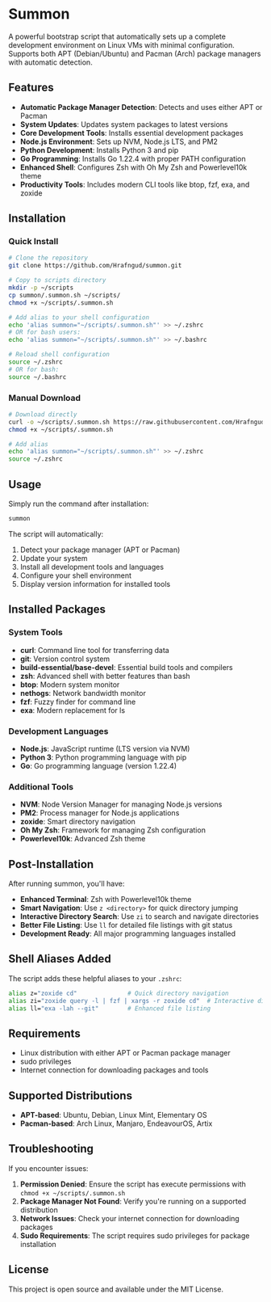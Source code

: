 # Summon

A powerful bootstrap script that automatically sets up a complete development environment on Linux VMs with minimal configuration. Supports both APT (Debian/Ubuntu) and Pacman (Arch) package managers with automatic detection.

## Features

- **Automatic Package Manager Detection**: Detects and uses either APT or Pacman
- **System Updates**: Updates system packages to latest versions
- **Core Development Tools**: Installs essential development packages
- **Node.js Environment**: Sets up NVM, Node.js LTS, and PM2
- **Python Development**: Installs Python 3 and pip
- **Go Programming**: Installs Go 1.22.4 with proper PATH configuration
- **Enhanced Shell**: Configures Zsh with Oh My Zsh and Powerlevel10k theme
- **Productivity Tools**: Includes modern CLI tools like btop, fzf, exa, and zoxide

## Installation

### Quick Install

```bash
# Clone the repository
git clone https://github.com/Hrafngud/summon.git

# Copy to scripts directory
mkdir -p ~/scripts
cp summon/.summon.sh ~/scripts/
chmod +x ~/scripts/.summon.sh

# Add alias to your shell configuration
echo 'alias summon="~/scripts/.summon.sh"' >> ~/.zshrc
# OR for bash users:
echo 'alias summon="~/scripts/.summon.sh"' >> ~/.bashrc

# Reload shell configuration
source ~/.zshrc
# OR for bash:
source ~/.bashrc
```

### Manual Download

```bash
# Download directly
curl -o ~/scripts/.summon.sh https://raw.githubusercontent.com/Hrafngud/summon/main/.summon.sh
chmod +x ~/scripts/.summon.sh

# Add alias
echo 'alias summon="~/scripts/.summon.sh"' >> ~/.zshrc
source ~/.zshrc
```

## Usage

Simply run the command after installation:

```bash
summon
```

The script will automatically:
1. Detect your package manager (APT or Pacman)
2. Update your system
3. Install all development tools and languages
4. Configure your shell environment
5. Display version information for installed tools

## Installed Packages

### System Tools
- **curl**: Command line tool for transferring data
- **git**: Version control system
- **build-essential/base-devel**: Essential build tools and compilers
- **zsh**: Advanced shell with better features than bash
- **btop**: Modern system monitor
- **nethogs**: Network bandwidth monitor
- **fzf**: Fuzzy finder for command line
- **exa**: Modern replacement for ls

### Development Languages
- **Node.js**: JavaScript runtime (LTS version via NVM)
- **Python 3**: Python programming language with pip
- **Go**: Go programming language (version 1.22.4)

### Additional Tools
- **NVM**: Node Version Manager for managing Node.js versions
- **PM2**: Process manager for Node.js applications
- **zoxide**: Smart directory navigation
- **Oh My Zsh**: Framework for managing Zsh configuration
- **Powerlevel10k**: Advanced Zsh theme

## Post-Installation

After running summon, you'll have:

- **Enhanced Terminal**: Zsh with Powerlevel10k theme
- **Smart Navigation**: Use `z <directory>` for quick directory jumping
- **Interactive Directory Search**: Use `zi` to search and navigate directories
- **Better File Listing**: Use `ll` for detailed file listings with git status
- **Development Ready**: All major programming languages installed

## Shell Aliases Added

The script adds these helpful aliases to your `.zshrc`:

```bash
alias z="zoxide cd"              # Quick directory navigation
alias zi="zoxide query -l | fzf | xargs -r zoxide cd"  # Interactive directory search
alias ll="exa -lah --git"        # Enhanced file listing
```

## Requirements

- Linux distribution with either APT or Pacman package manager
- sudo privileges
- Internet connection for downloading packages and tools

## Supported Distributions

- **APT-based**: Ubuntu, Debian, Linux Mint, Elementary OS
- **Pacman-based**: Arch Linux, Manjaro, EndeavourOS, Artix

## Troubleshooting

If you encounter issues:

1. **Permission Denied**: Ensure the script has execute permissions with `chmod +x ~/scripts/.summon.sh`
2. **Package Manager Not Found**: Verify you're running on a supported distribution
3. **Network Issues**: Check your internet connection for downloading packages
4. **Sudo Requirements**: The script requires sudo privileges for package installation

## License

This project is open source and available under the MIT License.
